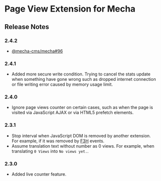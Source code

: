 Page View Extension for Mecha
=============================

Release Notes
-------------

### 2.4.2

 - [@mecha-cms/mecha#96](https://github.com/mecha-cms/mecha/issues/96)

### 2.4.1

 - Added more secure write condition. Trying to cancel the stats update when something have gone wrong such as dropped internet connection or file writing error caused by memory usage limit.

### 2.4.0

 - Ignore page views counter on certain cases, such as when the page is visited via JavaScript AJAX or via HTML5 prefetch elements.

### 2.3.1

 - Stop interval when JavaScript DOM is removed by another extension. For example, if it was removed by [F3H](https://github.com/taufik-nurrohman/f3h) events.
 - Assume translation text without number as 0 views. For example, when translating `0 Views` into `No views yet.`.

### 2.3.0

 - Added live counter feature.
